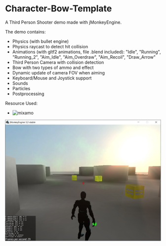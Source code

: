 # Character-Bow-Template

A Third Person Shooter demo made with jMonkeyEngine.

The demo contains:

* Physics (with bullet engine)
* Physics raycast to detect hit collision
* Animations (with gltf2 animations, file .blend included): "Idle", "Running", "Running_2", "Aim_Idle", "Aim_Overdraw", "Aim_Recoil", "Draw_Arrow"
* Third Person Camera with collision detection
* Bow with two types of ammo and effect
* Dynamic update of camera FOV when aiming
* Keyboard/Mouse and Joystick support
* Sounds
* Particles
* Postprocessing

Resource Used:
* ![mixamo](https://www.mixamo.com/#/)

![Screenshot](media/character-bow-demo-1.jpg)
